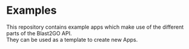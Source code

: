 # Examples
This repository contains example apps which make use of the different parts of the Blast2GO API.  
They can be used as a template to create new Apps.
